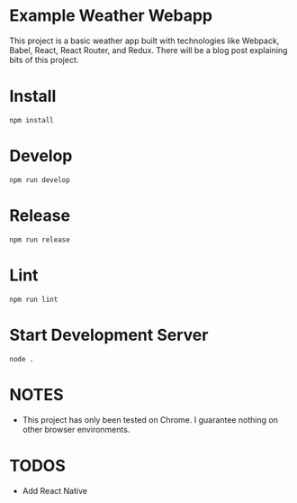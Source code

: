 # Example Weather Webapp

This project is a basic weather app built with technologies like Webpack, Babel,
React, React Router, and Redux.  There will be a blog post explaining bits of this
project.

# Install

```
npm install
```

# Develop

```
npm run develop
```

# Release

```
npm run release
```

# Lint

```
npm run lint
```

# Start Development Server

```
node .
```

# NOTES
* This project has only been tested on Chrome. I guarantee nothing on other browser
environments.

# TODOS
* Add React Native
